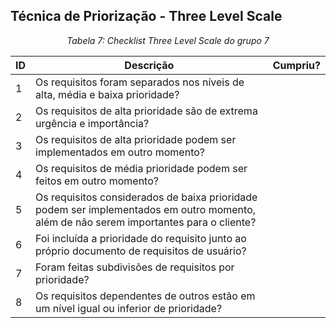 ## Técnica de Priorização - Three Level Scale

*<p style="text-align: center;">Tabela 7: Checklist Three Level Scale do grupo 7</p>*

| ID  | Descrição | Cumpriu? |
|-----|-----------|----------|
| 1   | Os requisitos foram separados nos níveis de alta, média e baixa prioridade? |  |
| 2   | Os requisitos de alta prioridade são de extrema urgência e importância? |  |
| 3   | Os requisitos de alta prioridade podem ser implementados em outro momento? |  |
| 4   | Os requisitos de média prioridade podem ser feitos em outro momento? |  |
| 5   | Os requisitos considerados de baixa prioridade podem ser implementados em outro momento, além de não serem importantes para o cliente? |  |
| 6   | Foi incluída a prioridade do requisito junto ao próprio documento de requisitos de usuário? |  |
| 7   | Foram feitas subdivisões de requisitos por prioridade? |  |
| 8   | Os requisitos dependentes de outros estão em um nível igual ou inferior de prioridade? ||